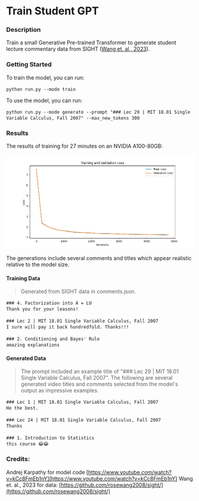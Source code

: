 # Train Student GPT

### Description

Train a small Generative Pre-trained Transformer to generate student lecture commentary data from SIGHT ([Wang et. al., 2023](https://github.com/rosewang2008/sight/)).

### Getting Started

To train the model, you can run:
~~~
python run.py --mode train
~~~

To use the model, you can run:
~~~
python run.py --mode generate --prompt "### Lec 29 | MIT 18.01 Single Variable Calculus, Fall 2007" --max_new_tokens 300
~~~


### Results

The results of training for 27 minutes on an NVIDIA A100-80GB:

![Loss Curve](/example/loss_curve.png)

The generations include several comments and titles which appear realistic relative to the model size.

#### Training Data
> Generated from SIGHT data in comments.json.

```
### 4. Factorization into A = LU
Thank you for your leasons!

### Lec 2 | MIT 18.01 Single Variable Calculus, Fall 2007
I sure will pay it back hundredfold. Thanks!!!

### 2. Conditioning and Bayes' Rule
amazing explanations
```

#### Generated Data
> The prompt included an example title of "### Lec 29 | MIT 18.01 Single Variable Calculus, Fall 2007". The following are several generated video titles and comments selected from the model's output as impressive examples.

```
### Lec 1 | MIT 18.01 Single Variable Calculus, Fall 2007
He the best.

### Lec 24 | MIT 18.01 Single Variable Calculus, Fall 2007
Thanks

### 1. Introduction to Statistics
this course 😂😂
```

### Credits:

Andrej Karpathy for model code [https://www.youtube.com/watch?v=kCc8FmEb1nY](https://www.youtube.com/watch?v=kCc8FmEb1nY)
Wang et. al., 2023 for data: [https://github.com/rosewang2008/sight/](https://github.com/rosewang2008/sight/)